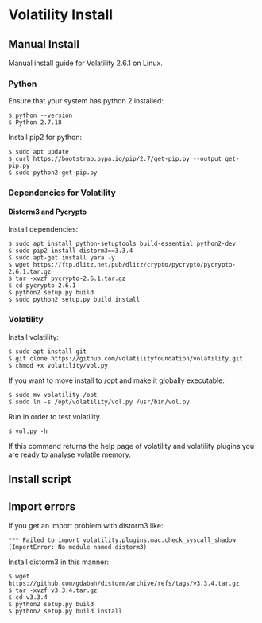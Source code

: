 # Volatility Install

## Manual Install
Manual install guide for Volatility 2.6.1 on Linux.

### Python
Ensure that your system has python 2 installed:
```
$ python --version
$ Python 2.7.18
```

Install pip2 for python:
``` 
$ sudo apt update
$ curl https://bootstrap.pypa.io/pip/2.7/get-pip.py --output get-pip.py
$ sudo python2 get-pip.py
```

### Dependencies for Volatility 
#### Distorm3 and Pycrypto
Install dependencies:
```
$ sudo apt install python-setuptools build-essential python2-dev
$ sudo pip2 install distorm3==3.3.4
$ sudo apt-get install yara -y
$ wget https://ftp.dlitz.net/pub/dlitz/crypto/pycrypto/pycrypto-2.6.1.tar.gz
$ tar -xvzf pycrypto-2.6.1.tar.gz
$ cd pycrypto-2.6.1
$ python2 setup.py build
$ sudo python2 setup.py build install
```

### Volatility
Install volatility:
```
$ sudo apt install git
$ git clone https://github.com/volatilityfoundation/volatility.git
$ chmod +x volatility/vol.py
```

If you want to move install to /opt and make it globally executable:
```
$ sudo mv volatility /opt
$ sudo ln -s /opt/volatility/vol.py /usr/bin/vol.py
```

Run in order to test volatility.
```
$ vol.py -h
```
If this command returns the help page of volatility and volatility plugins you are ready to analyse volatile memory.

## Install script


## Import errors
If you get an import problem with distorm3 like:
```
*** Failed to import volatility.plugins.mac.check_syscall_shadow (ImportError: No module named distorm3)
```

Install distorm3 in this manner:
```
$ wget https://github.com/gdabah/distorm/archive/refs/tags/v3.3.4.tar.gz
$ tar -xvzf v3.3.4.tar.gz
$ cd v3.3.4
$ python2 setup.py build
$ python2 setup.py build install
```


